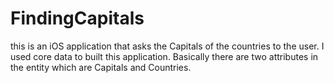 # FindingCapitals
this is an iOS application that asks the Capitals of the countries to the user. I used core data to built this application. Basically there are
two attributes in the entity which are Capitals and Countries. 
